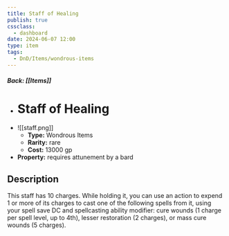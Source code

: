 ```yaml
---
title: Staff of Healing
publish: true
cssclass:
  - dashboard
date: 2024-06-07 12:00
type: item
tags:
  - DnD/Items/wondrous-items
---
```


##### Back: [[Items]]

- # Staff of Healing
- ![[staff.png]]
    - **Type:** Wondrous Items
    - **Rarity:** rare
    - **Cost:** 13000 gp
- **Property:** requires attunement by a bard



## Description 

This staff has 10 charges. While holding it, you can use an action to expend 1 or more of its charges to cast one of the following spells from it, using your spell save DC and spellcasting ability modifier: cure wounds (1 charge per spell level, up to 4th), lesser restoration (2 charges), or mass cure wounds (5 charges).
